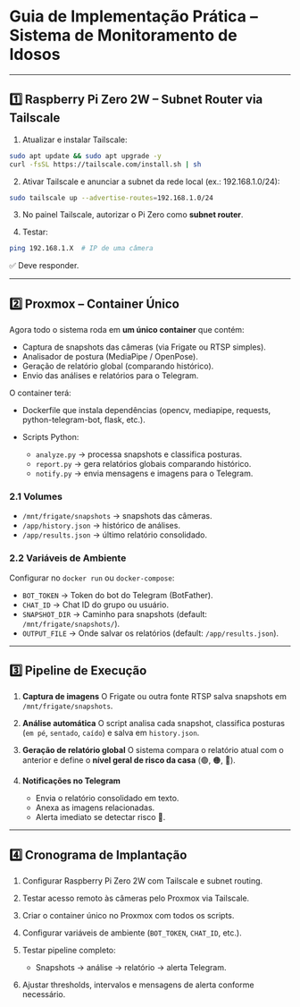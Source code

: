 # **Guia de Implementação Prática – Sistema de Monitoramento de Idosos**

---

## **1️⃣ Raspberry Pi Zero 2W – Subnet Router via Tailscale**

1. Atualizar e instalar Tailscale:

```bash
sudo apt update && sudo apt upgrade -y
curl -fsSL https://tailscale.com/install.sh | sh
```

2. Ativar Tailscale e anunciar a subnet da rede local (ex.: 192.168.1.0/24):

```bash
sudo tailscale up --advertise-routes=192.168.1.0/24
```

3. No painel Tailscale, autorizar o Pi Zero como **subnet router**.

4. Testar:

```bash
ping 192.168.1.X  # IP de uma câmera
```

✅ Deve responder.

---

## **2️⃣ Proxmox – Container Único**

Agora todo o sistema roda em **um único container** que contém:

* Captura de snapshots das câmeras (via Frigate ou RTSP simples).
* Analisador de postura (MediaPipe / OpenPose).
* Geração de relatório global (comparando histórico).
* Envio das análises e relatórios para o Telegram.

O container terá:

* Dockerfile que instala dependências (opencv, mediapipe, requests, python-telegram-bot, flask, etc.).
* Scripts Python:

  * `analyze.py` → processa snapshots e classifica posturas.
  * `report.py` → gera relatórios globais comparando histórico.
  * `notify.py` → envia mensagens e imagens para o Telegram.

### **2.1 Volumes**

* `/mnt/frigate/snapshots` → snapshots das câmeras.
* `/app/history.json` → histórico de análises.
* `/app/results.json` → último relatório consolidado.

### **2.2 Variáveis de Ambiente**

Configurar no `docker run` ou `docker-compose`:

* `BOT_TOKEN` → Token do bot do Telegram (BotFather).
* `CHAT_ID` → Chat ID do grupo ou usuário.
* `SNAPSHOT_DIR` → Caminho para snapshots (default: `/mnt/frigate/snapshots/`).
* `OUTPUT_FILE` → Onde salvar os relatórios (default: `/app/results.json`).

---

## **3️⃣ Pipeline de Execução**

1. **Captura de imagens**
   O Frigate ou outra fonte RTSP salva snapshots em `/mnt/frigate/snapshots`.

2. **Análise automática**
   O script analisa cada snapshot, classifica posturas (`em pé`, `sentado`, `caído`) e salva em `history.json`.

3. **Geração de relatório global**
   O sistema compara o relatório atual com o anterior e define o **nível geral de risco da casa** (🟢, 🟠, 🔴).

4. **Notificações no Telegram**

   * Envia o relatório consolidado em texto.
   * Anexa as imagens relacionadas.
   * Alerta imediato se detectar risco **🔴**.

---

## **4️⃣ Cronograma de Implantação**

1. Configurar Raspberry Pi Zero 2W com Tailscale e subnet routing.
2. Testar acesso remoto às câmeras pelo Proxmox via Tailscale.
3. Criar o container único no Proxmox com todos os scripts.
4. Configurar variáveis de ambiente (`BOT_TOKEN`, `CHAT_ID`, etc.).
5. Testar pipeline completo:

   * Snapshots → análise → relatório → alerta Telegram.
6. Ajustar thresholds, intervalos e mensagens de alerta conforme necessário.
